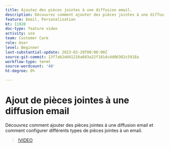 ```yaml
---
title: Ajoutez des pièces jointes à une diffusion email.
description: Découvrez comment ajouter des pièces jointes à une diffusion email et comment configurer différents types de pièces jointes à un email.
feature: Email, Personalization
kt: 11920
doc-type: feature video
activity: use
team: Customer Care
role: User
level: Beginner
last-substantial-update: 2023-03-29T00:00:00Z
source-git-commit: 13f7ab2dd41216a603a22f181dc4d06302c5918a
workflow-type: tm+mt
source-wordcount: '48'
ht-degree: 0%

---
```



# Ajout de pièces jointes à une diffusion email

Découvrez comment ajouter des pièces jointes à une diffusion email et comment configurer différents types de pièces jointes à un email.

>[!VIDEO](https://video.tv.adobe.com/v/3415789?quality=12&learn=on)
